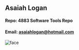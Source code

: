 ## Asaiah Logan
#### Repo: 4883 Software Tools Repo
#### Email: asaiahlogan@hotmail.com
![face](https://user-images.githubusercontent.com/54819920/91440778-b9b7df00-e834-11ea-8933-ff4a9ce8b446.jpg)
